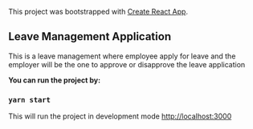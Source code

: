 This project was bootstrapped with [Create React App](https://github.com/facebook/create-react-app).

## Leave Management Application
This is a leave management where employee
apply for leave and the employer will be the one
to approve or disapprove the leave application

**You can run the project by:**
### `yarn start`
This will run the project in development mode
[http://localhost:3000](http://localhost:3000)